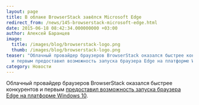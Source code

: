 ```yaml
---
layout: page
title: В облаке BrowserStack завёлся Microsoft Edge
redirect_from: /news/145-browserstack-microsoft-edge.html
date: 2015-06-18 08:42:34.000000000 +03:00
author: Алексей Баранцев
image:
  title: /images/blog/browserstack-logo.png
  thumb: /images/blog/browserstack-logo.png
teaser: "Облачный провайдер браузеров BrowserStack оказался быстрее конкурентов
  и первым предоставил возможность запуска браузера Edge на платформе Windows 10"
category: Новости
---
```

<p>Облачный провайдер браузеров BrowserStack оказался быстрее конкурентов и первым <a href="https://www.browserstack.com/list-of-browsers-and-platforms?product=live">предоставил возможность запуска браузера Edge на платформе Windows 10</a>.</p>

